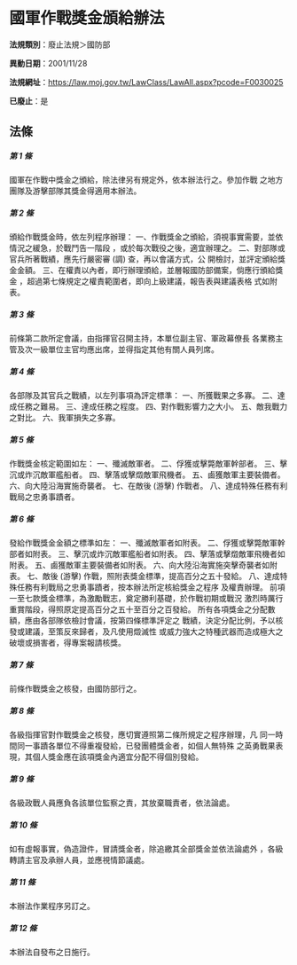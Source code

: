 # 國軍作戰獎金頒給辦法

**法規類別**：廢止法規＞國防部

**異動日期**：2001/11/28  

**法規網址**：https://law.moj.gov.tw/LawClass/LawAll.aspx?pcode=F0030025

**已廢止**：是



## 法條
##### 第 1 條
國軍在作戰中獎金之頒給，除法律另有規定外，依本辦法行之。參加作戰
之地方團隊及游擊部隊其獎金得適用本辦法。

##### 第 2 條
頒給作戰獎金時，依左列程序辦理：
一、作戰獎金之頒給，須視事實需要，並依情況之緩急，於戰鬥告一階段
    ，或於每次戰役之後，適宜辦理之。
二、對部隊或官兵所著戰績，應先行嚴密審 (調) 查，再以會議方式，公
    開檢討，並評定頒給獎金金額。
三、在權責以內者，即行辦理頒給，並層報國防部備案，倘應行頒給獎金
    ，超過第七條規定之權責範圍者，即向上級建議，報告表與建議表格
    式如附表。

##### 第 3 條
前條第二款所定會議，由指揮官召開主持，本單位副主官、軍政幕僚長
各業務主管及次一級單位主官均應出席，並得指定其他有關人員列席。

##### 第 4 條
各部隊及其官兵之戰績，以左列事項為評定標準：
一、所獲戰果之多寡。
二、達成任務之難易。
三、達成任務之程度。
四、對作戰影響力之大小。
五、敵我戰力之對比。
六、我軍損失之多寡。


##### 第 5 條
作戰獎金核定範圍如左：
一、殲滅敵軍者。
二、俘獲或擊斃敵軍幹部者。
三、擊沉或炸沉敵軍艦船者。
四、擊落或擊燬敵軍飛機者。
五、鹵獲敵軍主要裝備者。
六、向大陸沿海實施奇襲者。
七、在敵後 (游擊) 作戰者。
八、達成特殊任務有利戰局之忠勇事蹟者。


##### 第 6 條
發給作戰獎金金額之標準如左：
一、殲滅敵軍者如附表。
二、俘獲或擊斃敵軍幹部者如附表。
三、擊沉或炸沉敵軍艦船者如附表。
四、擊落或擊燬敵軍飛機者如附表。
五、鹵獲敵軍主要裝備者如附表。
六、向大陸沿海實施突擊奇襲者如附表。
七、敵後 (游擊) 作戰，照附表獎金標準，提高百分之五十發給。
八、達成特殊任務有利戰局之忠勇事蹟者，按本辦法所定核給獎金之程序
    及權責辦理。
前項一至七款獎金標準，為激勵戰志，奠定勝利基礎，於作戰初期或戰況
激烈時厲行重賞階段，得照原定提高百分之五十至百分之百發給。
所有各項獎金之分配數額，應由各部隊依檢討會議，按第四條標準評定之
戰績，決定分配比例，予以核發或建議，至策反來歸者，及凡使用燬滅性
或威力強大之特種武器而造成極大之破壞或損害者，得專案報請核獎。

##### 第 7 條
前條作戰獎金之核發，由國防部行之。

##### 第 8 條
各級指揮官對作戰獎金之核發，應切實遵照第二條所規定之程序辦理，凡
同一時間同一事蹟各單位不得重複發給，已發團體獎金者，如個人無特殊
之英勇戰果表現，其個人獎金應在該項獎金內適宜分配不得個別發給。

##### 第 9 條
各級政戰人員應負各該單位監察之責，其放棄職責者，依法論處。

##### 第 10 條
如有虛報事實，偽造證件，冒請獎金者，除追繳其全部獎金並依法論處外
，各級轉請主官及承辦人員，並應視情節議處。

##### 第 11 條
本辦法作業程序另訂之。

##### 第 12 條
本辦法自發布之日施行。


